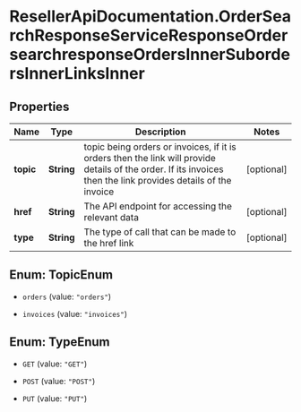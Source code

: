# ResellerApiDocumentation.OrderSearchResponseServiceResponseOrdersearchresponseOrdersInnerSubordersInnerLinksInner

## Properties

Name | Type | Description | Notes
------------ | ------------- | ------------- | -------------
**topic** | **String** | topic being orders or invoices, if it is orders then the link will provide details of the order. If its invoices then the link provides details of the invoice | [optional] 
**href** | **String** | The API endpoint for accessing the relevant data | [optional] 
**type** | **String** | The type of call that can be made to the href link | [optional] 



## Enum: TopicEnum


* `orders` (value: `"orders"`)

* `invoices` (value: `"invoices"`)





## Enum: TypeEnum


* `GET` (value: `"GET"`)

* `POST` (value: `"POST"`)

* `PUT` (value: `"PUT"`)




